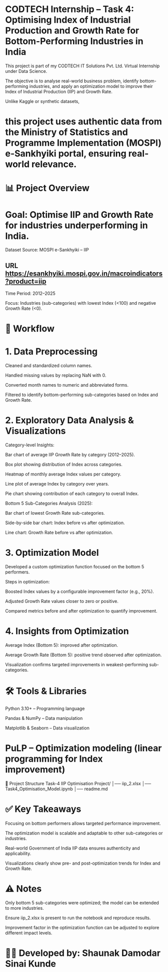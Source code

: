 # CODTECH Internship – Task 4: Optimising Index of Industrial Production and Growth Rate for Bottom-Performing Industries in India

This project is part of my CODTECH IT Solutions Pvt. Ltd. Virtual Internship under Data Science.

The objective is to analyse real-world business problem, identify bottom-performing industries, and apply an optimization model to improve their Index of Industrial Production (IIP) and Growth Rate.

Unlike Kaggle or synthetic datasets,
# this project uses authentic data from the Ministry of Statistics and Programme Implementation (MOSPI) e-Sankhyiki portal, ensuring real-world relevance.

# 📊 Project Overview

# Goal: Optimise IIP and Growth Rate for industries underperforming in India.

Dataset Source: MOSPI e-Sankhyiki – IIP

## URL https://esankhyiki.mospi.gov.in/macroindicators?product=iip

Time Period: 2012–2025

Focus: Industries (sub-categories) with lowest Index (<100) and negative Growth Rate (<0).

# 🚀 Workflow
# 1. Data Preprocessing

Cleaned and standardized column names.

Handled missing values by replacing NaN with 0.

Converted month names to numeric and abbreviated forms.

Filtered to identify bottom-performing sub-categories based on Index and Growth Rate.

# 2. Exploratory Data Analysis & Visualizations

Category-level Insights:

Bar chart of average IIP Growth Rate by category (2012–2025).

Box plot showing distribution of Index across categories.

Heatmap of monthly average Index values per category.

Line plot of average Index by category over years.

Pie chart showing contribution of each category to overall Index.

Bottom 5 Sub-Categories Analysis (2025):

Bar chart of lowest Growth Rate sub-categories.

Side-by-side bar chart: Index before vs after optimization.

Line chart: Growth Rate before vs after optimization.

# 3. Optimization Model

Developed a custom optimization function focused on the bottom 5 performers.

Steps in optimization:

Boosted Index values by a configurable improvement factor (e.g., 20%).

Adjusted Growth Rate values closer to zero or positive.

Compared metrics before and after optimization to quantify improvement.

# 4. Insights from Optimization

Average Index (Bottom 5): improved after optimization.

Average Growth Rate (Bottom 5): positive trend observed after optimization.

Visualization confirms targeted improvements in weakest-performing sub-categories.

# 🛠️ Tools & Libraries

Python 3.10+ – Programming language

Pandas & NumPy – Data manipulation

Matplotlib & Seaborn – Data visualization

# PuLP – Optimization modeling (linear programming for Index improvement)

📂 Project Structure
Task-4 IIP Optimisation Project/
│── iip_2.xlsx
│── Task4_Optimisation_Model.ipynb
│── readme.md

# ✅ Key Takeaways

Focusing on bottom performers allows targeted performance improvement.

The optimization model is scalable and adaptable to other sub-categories or industries.

Real-world Government of India IIP data ensures authenticity and applicability.

Visualizations clearly show pre- and post-optimization trends for Index and Growth Rate.

# ⚠️ Notes

Only bottom 5 sub-categories were optimized; the model can be extended to more industries.

Ensure iip_2.xlsx is present to run the notebook and reproduce results.

Improvement factor in the optimization function can be adjusted to explore different impact levels.

# 👨‍💻 Developed by: Shaunak Damodar Sinai Kunde